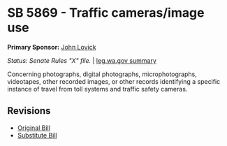 # SB 5869 - Traffic cameras/image use
**Primary Sponsor:** [John Lovick](/person/leg/john.lovick.md)

*Status: Senate Rules "X" file.* | [leg.wa.gov summary](https://app.leg.wa.gov/billsummary?BillNumber=5869&Year=2021)

Concerning photographs, digital photographs, microphotographs, videotapes, other recorded images, or other records identifying a specific instance of travel from toll systems and traffic safety cameras.

## Revisions
* [Original Bill](1/)
* [Substitute Bill](S/)